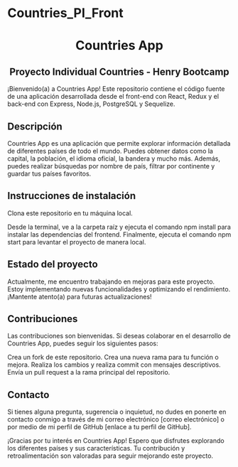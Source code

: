 # Countries_PI_Front

<h1 align="center">Countries App</h1>

<h2 align="center">Proyecto Individual Countries - Henry Bootcamp</h2>

¡Bienvenido(a) a Countries App! Este repositorio contiene el código fuente de una aplicación desarrollada desde el front-end con React, Redux y el back-end con Express, Node.js, PostgreSQL y Sequelize.

<h2>Descripción</h2>

Countries App es una aplicación que permite explorar información detallada de diferentes países de todo el mundo. Puedes obtener datos como la capital, la población, el idioma oficial, la bandera y mucho más. Además, puedes realizar búsquedas por nombre de país, filtrar por continente y guardar tus países favoritos.

<h2>Instrucciones de instalación</h2>

Clona este repositorio en tu máquina local.

Desde la terminal, ve a la carpeta raíz y ejecuta el comando npm install para instalar las dependencias del frontend.
Finalmente, ejecuta el comando npm start para levantar el proyecto de manera local.

<h2>Estado del proyecto</h2>

Actualmente, me encuentro trabajando en mejoras para este proyecto. Estoy implementando nuevas funcionalidades y optimizando el rendimiento. ¡Mantente atento(a) para futuras actualizaciones!

<h2>Contribuciones</h2>

Las contribuciones son bienvenidas. Si deseas colaborar en el desarrollo de Countries App, puedes seguir los siguientes pasos:

Crea un fork de este repositorio.
Crea una nueva rama para tu función o mejora.
Realiza los cambios y realiza commit con mensajes descriptivos.
Envía un pull request a la rama principal del repositorio.

<h2>Contacto</h2>

Si tienes alguna pregunta, sugerencia o inquietud, no dudes en ponerte en contacto conmigo a través de mi correo electrónico [correo electrónico] o por medio de mi perfil de GitHub [enlace a tu perfil de GitHub].

¡Gracias por tu interés en Countries App! Espero que disfrutes explorando los diferentes países y sus características. Tu contribución y retroalimentación son valoradas para seguir mejorando este proyecto.
